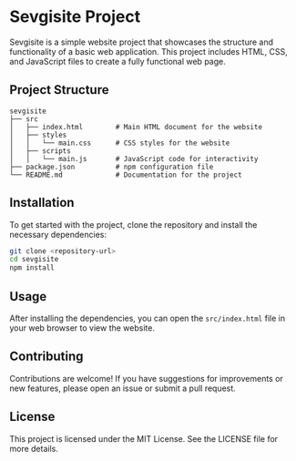 # Sevgisite Project

Sevgisite is a simple website project that showcases the structure and functionality of a basic web application. This project includes HTML, CSS, and JavaScript files to create a fully functional web page.

## Project Structure

```
sevgisite
├── src
│   ├── index.html        # Main HTML document for the website
│   ├── styles
│   │   └── main.css      # CSS styles for the website
│   ├── scripts
│   │   └── main.js       # JavaScript code for interactivity
├── package.json          # npm configuration file
└── README.md             # Documentation for the project
```

## Installation

To get started with the project, clone the repository and install the necessary dependencies:

```bash
git clone <repository-url>
cd sevgisite
npm install
```

## Usage

After installing the dependencies, you can open the `src/index.html` file in your web browser to view the website.

## Contributing

Contributions are welcome! If you have suggestions for improvements or new features, please open an issue or submit a pull request.

## License

This project is licensed under the MIT License. See the LICENSE file for more details.